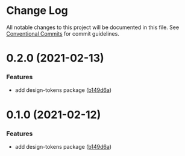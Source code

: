 # Change Log

All notable changes to this project will be documented in this file.
See [Conventional Commits](https://conventionalcommits.org) for commit guidelines.

# 0.2.0 (2021-02-13)


### Features

* add design-tokens package ([b149d6a](https://github.com/emunhoz/find-movies/commit/b149d6afb423008621eb0cba50506c0157e95efc))





# 0.1.0 (2021-02-12)


### Features

* add design-tokens package ([b149d6a](https://github.com/emunhoz/monorepo-boilerplate/commit/b149d6afb423008621eb0cba50506c0157e95efc))
